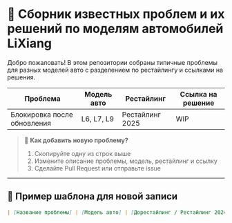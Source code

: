 # 🚗 Сборник известных проблем и их решений по моделям автомобилей LiXiang

Добро пожаловать! В этом репозитории собраны типичные проблемы для разных моделей авто с разделением по рестайлингу и ссылками на решения.

| **Проблема**                        | **Модель авто**       | **Рестайлинг**     | **Ссылка на решение**                          |
|-------------------------------------|-----------------------|--------------------|------------------------------------------------|
| Блокировка после обновления         | L6, L7, L9            | Рестайлинг 2025    | WIP                                            |

> 📝 **Как добавить новую проблему?**  
> 1. Скопируйте одну из строк выше  
> 2. Измените описание проблемы, модель, рестайлинг и ссылку  
> 3. Сделайте Pull Request или отправьте issue

---

## 📌 Пример шаблона для новой записи

```markdown
| [Название проблемы] | [Модель авто] | [Дорестайлинг / Рестайлинг 2024 / Рестайлинг 2025] | [Ссылка на решение] |
